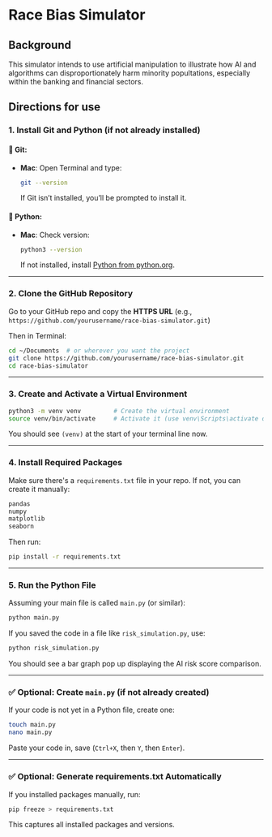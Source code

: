 # Race Bias Simulator
## Background
This simulator intends to use artificial manipulation to illustrate how AI and algorithms can disproportionately harm minority popultations, especially within the banking and financial sectors.

## Directions for use

### **1. Install Git and Python (if not already installed)**

#### 🔧 Git:

* **Mac**:
  Open Terminal and type:

  ```bash
  git --version
  ```

  If Git isn’t installed, you’ll be prompted to install it.

#### 🐍 Python:

* **Mac**:
  Check version:

  ```bash
  python3 --version
  ```

  If not installed, install [Python from python.org](https://www.python.org/downloads/).

---

### **2. Clone the GitHub Repository**

Go to your GitHub repo and copy the **HTTPS URL** (e.g., `https://github.com/yourusername/race-bias-simulator.git`)

Then in Terminal:

```bash
cd ~/Documents  # or wherever you want the project
git clone https://github.com/yourusername/race-bias-simulator.git
cd race-bias-simulator
```

---

### **3. Create and Activate a Virtual Environment**

```bash
python3 -m venv venv         # Create the virtual environment
source venv/bin/activate     # Activate it (use venv\Scripts\activate on Windows)
```

You should see `(venv)` at the start of your terminal line now.

---

### **4. Install Required Packages**

Make sure there's a `requirements.txt` file in your repo. If not, you can create it manually:

```txt
pandas
numpy
matplotlib
seaborn
```

Then run:

```bash
pip install -r requirements.txt
```

---

### **5. Run the Python File**

Assuming your main file is called `main.py` (or similar):

```bash
python main.py
```

If you saved the code in a file like `risk_simulation.py`, use:

```bash
python risk_simulation.py
```

You should see a bar graph pop up displaying the AI risk score comparison.

---

### ✅ Optional: Create `main.py` (if not already created)

If your code is not yet in a Python file, create one:

```bash
touch main.py
nano main.py
```

Paste your code in, save (`Ctrl+X`, then `Y`, then `Enter`).

---

### ✅ Optional: Generate requirements.txt Automatically

If you installed packages manually, run:

```bash
pip freeze > requirements.txt
```

This captures all installed packages and versions.